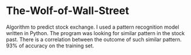 # The-Wolf-of-Wall-Street

Algorithm to predict stock exchange. I used a pattern recognition model written in Python.
The program was looking for similar pattern in the stock past. There is a correlation between the outcome of such similar pattern. 93% of accuracy on the training set.
